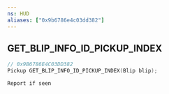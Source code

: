```yaml
---
ns: HUD
aliases: ["0x9b6786e4c03dd382"]
---
```

## GET_BLIP_INFO_ID_PICKUP_INDEX

```c
// 0x9B6786E4C03DD382
Pickup GET_BLIP_INFO_ID_PICKUP_INDEX(Blip blip);
```

```
Report if seen
```
